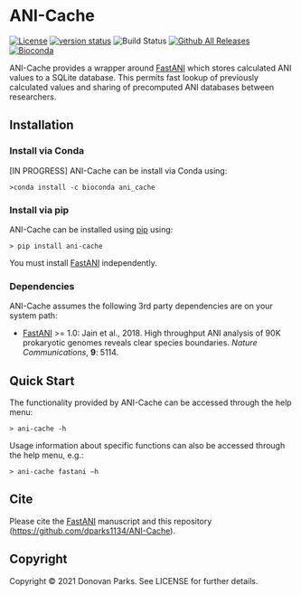 # ANI-Cache
[![License](https://img.shields.io/github/license/dparks1134/ANI-Cache)](https://img.shields.io/github/license/dparks1134/ANI-Cache)
[![version status](https://img.shields.io/pypi/v/ani-cache.svg)](https://pypi.python.org/pypi/ani-cache)
![Build Status](https://github.com/dparks1134/ANI-Cache/workflows/pytesting/badge.svg)
[![Github All Releases](https://img.shields.io/github/downloads/dparks1134/ANI-Cache/total.svg)]()
[![Bioconda](https://img.shields.io/conda/vn/bioconda/ani-cache.svg?color=43b02a)](https://anaconda.org/bioconda/cache)


ANI-Cache provides a wrapper around [FastANI](https://github.com/ParBLiSS/FastANI) which stores calculated ANI values to a SQLite database. This permits fast lookup of previously calculated values and sharing of precomputed ANI databases between researchers.  

## Installation

### Install via Conda

[IN PROGRESS] ANI-Cache can be install via Conda using:
```
>conda install -c bioconda ani_cache
```

### Install via pip

ANI-Cache can be installed using [pip](https://pypi.org/project/ani-cache/) using:
```
> pip install ani-cache
```
You must install [FastANI](https://github.com/ParBLiSS/FastANI) independently.

### Dependencies

ANI-Cache assumes the following 3rd party dependencies are on your system path:
* [FastANI](https://github.com/ParBLiSS/FastANI) >= 1.0: Jain et al., 2018. High throughput ANI analysis of 90K prokaryotic genomes reveals clear species boundaries. <i>Nature Communications</i>, <b>9</b>: 5114.

## Quick Start

The functionality provided by ANI-Cache can be accessed through the help menu:
```
> ani-cache -h
```

Usage information about specific functions can also be accessed through the help menu, e.g.:
```
> ani-cache fastani –h
```

## Cite

Please cite the [FastANI](https://github.com/ParBLiSS/FastANI) manuscript and this repository (https://github.com/dparks1134/ANI-Cache).


## Copyright

Copyright © 2021 Donovan Parks. See LICENSE for further details.
